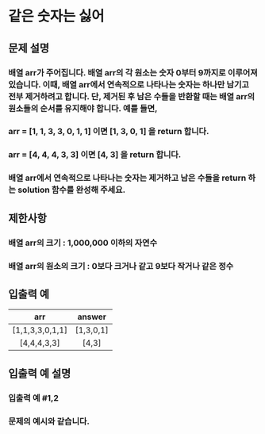 # 같은 숫자는 싫어
## 문제 설명
### 배열 arr가 주어집니다. 배열 arr의 각 원소는 숫자 0부터 9까지로 이루어져 있습니다. 이때, 배열 arr에서 연속적으로 나타나는 숫자는 하나만 남기고 전부 제거하려고 합니다. 단, 제거된 후 남은 수들을 반환할 때는 배열 arr의 원소들의 순서를 유지해야 합니다. 예를 들면,

### arr = [1, 1, 3, 3, 0, 1, 1] 이면 [1, 3, 0, 1] 을 return 합니다.
### arr = [4, 4, 4, 3, 3] 이면 [4, 3] 을 return 합니다.
### 배열 arr에서 연속적으로 나타나는 숫자는 제거하고 남은 수들을 return 하는 solution 함수를 완성해 주세요.

## 제한사항
### 배열 arr의 크기 : 1,000,000 이하의 자연수
### 배열 arr의 원소의 크기 : 0보다 크거나 같고 9보다 작거나 같은 정수
## 입출력 예

|arr|answer|
|:---:|:----:|
|[1,1,3,3,0,1,1]|[1,3,0,1]|
|[4,4,4,3,3]|[4,3]|

## 입출력 예 설명
### 입출력 예 #1,2
### 문제의 예시와 같습니다.